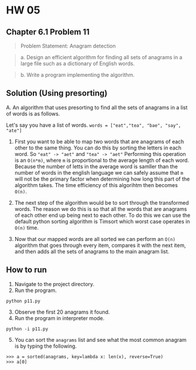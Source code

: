 # HW 05
## Chapter 6.1 Problem 11
> Problem Statement: Anagram detection

>   a. Design an efficient algorithm for finding all sets of anagrams in a large file such as a dictionary of English words.

>   b. Write a program implementing the algorithm.

## Solution (Using presorting)
  A. An algorithm that uses presorting to find all the sets of anagrams in a list of words is as follows.

  Let's say you have a list of words. `words = ["eat","tea", "bae", "say", "ate"]`

  1. First you want to be able to map two words that are anagrams of each other to the same thing. You can do this by sorting the letters in each word. So `"eat" -> "aet"` and `"tea" -> "aet"` Performing this operation is an `O(n*m)`, where `m` is proportional to the average length of each word. Because the number of letts in the average word is samller than the number of words in the english language we can safely assume that `m` will not be the primary factor when determining how long this part of the algorithm takes. The time efficiency of this algorihtm then becomes `O(n)`.

  2. The next step of the algorithm would be to sort through the transformed words. The reason we do this is so that all the words that are anagrams of each other end up being next to each other. To do this we can use the default python sorting algorithm is Timsort which worst case operates in `O(n)` time.

  3. Now that our mapped words are all sorted we can perform an `O(n)` algorithm that goes through every item, compares it with the next item, and then adds all the sets of anagrams to the main anagram list.

  ## How to run

  1. Navigate to the project directory.
  2. Run the program.
  ```
  python p11.py
  ```
  3. Observe the first 20 anagrams it found.
  4. Run the program in interpreter mode.
  ```
  python -i p11.py
  ```
  5. You can sort the `anagrams` list and see what the most common anagram is by typing the following.
  ```
  >>> a = sorted(anagrams, key=lambda x: len(x), reverse=True)
  >>> a[0]
  ```
